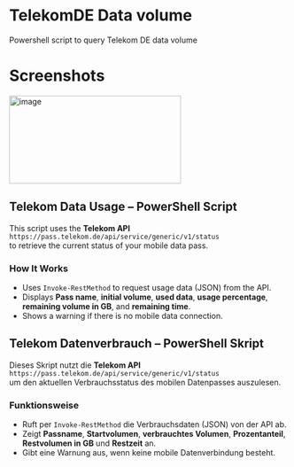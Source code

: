 # TelekomDE Data volume
Powershell script to query Telekom DE data volume

# Screenshots
<img width="310" height="159" alt="image" src="https://github.com/user-attachments/assets/856a471c-698b-4ff8-81ff-73d6849b80b9" />

## Telekom Data Usage – PowerShell Script

This script uses the **Telekom API**  
`https://pass.telekom.de/api/service/generic/v1/status`  
to retrieve the current status of your mobile data pass.

### How It Works
- Uses `Invoke-RestMethod` to request usage data (JSON) from the API.
- Displays **Pass name**, **initial volume**, **used data**, **usage percentage**, **remaining volume in GB**, and **remaining time**.
- Shows a warning if there is no mobile data connection.

## Telekom Datenverbrauch – PowerShell Skript

Dieses Skript nutzt die **Telekom API**  
`https://pass.telekom.de/api/service/generic/v1/status`  
um den aktuellen Verbrauchsstatus des mobilen Datenpasses auszulesen.

### Funktionsweise
- Ruft per `Invoke-RestMethod` die Verbrauchsdaten (JSON) von der API ab.
- Zeigt **Passname**, **Startvolumen**, **verbrauchtes Volumen**, **Prozentanteil**, **Restvolumen in GB** und **Restzeit** an.
- Gibt eine Warnung aus, wenn keine mobile Datenverbindung besteht.


